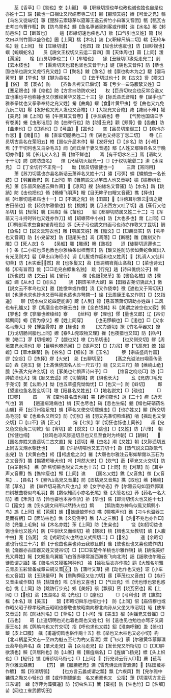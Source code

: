 <!-- { "loadSidebar": true } -->
　　荃【香草】□【剔也】峑【山巅】　専【职縁切擅也单也政也诚也独也自是也亦姓十二】諯【数也一曰相让又尺绢市専二切】颛【颛顼又姓】嫥【可爱之皃】鷒【鸟名又徒端切】篿【楚辞云索琼茅以筵篿王逸云折竹小曰篿又音团】甎【甎瓦古史考曰乌曹作甎】防【防鸟胃也】鱄【鱼名専诸吴刺客或作鱄】湍【水名】鄟【邾防邑名】□【断首也】
　　遄【市縁切速也疾也八】歂【口气引也又姓】篅【説文曰以判竹圜以盛谷也】圌【上同】椯【木名】諯【又职縁尺绢二切】輲【无轮车名】辁【上同】　恮【庄縁切谨】
　　【也四】跧【屈也伏也蹴也】防【目眇视也】蟤【蜿蟤蛇名】　　员【説文王权切又云运二音四】圜【天体周也】圆【上同】湲【潺湲】　　栓【山员切李也二】□【车轴也】　　猭【丑縁切□猭兎走皃二】剶【去木枝也】　　干【渠焉切天也君也坚也又音干九】键【钥也又音件】防【恭也固也杀也説文又虎行皃又姓】□【聚名】鰬【鱼名】榩【廪也构木为之】騝【骝马黄脊】揵【举也】犍【犍为县名】
　　□【去干切过也十】防【古文】諐【籀文】【俗】　褰【褰衣】防
　　【齐鲁言袴又已偃切】骞【亏少一曰马腹絷又姓】□【蹇足跟也】攐【缩也】防【方言曰防防欢皃】　　权【巨员切权变也反常合道又宜也秉也平也称锤也又尔雅权黄华又姓二十三】狋【狋氏县氏音精】拳【屈手也广雅拳拳忧也又拳拳奉持之皃又姓】觠【曲角】蠸【食叶黄甲虫】卷【曲也又九免九阮二切】鬈【发好也又羌人发也又音棬】□【大视皃又音倦】踡【踡局不伸】孉【美皃】婘【上同】犈【牛黒耳又音卷】【手屈病也】卷
　　【气势也国语曰予有卷勇】蜷【虫形诘屈】防【曲脊行也】防【防丑皃】颧【颊骨】齤【齿曲】防【曲走也】□【□鹆也】□【弓曲】【盌也】　　挛【吕员切挛缀三】□【病也亦作恋】【南县】　椽【直挛切屋桷也二】传【转也又持恋丁恋二切】　　弮【丘员切古县名在荥阳五】棬【噐似升屈木作】鬈【发好皃】□【乡名】防【小帻】　　焉【于干切何也又鸟杂毛五】阏【阏氏单于妻又音遏】鄢【人姓又鄢陵县名又于晚切亦作】嫣【长儿又人名】蔫【物不鲜也】　　漹【有干切水名三】焉【语助又于干切】防【防防虫名】　　燀【尺延切火起皃一】□【于权切娥睂二】潫【水深皃】　□【丁全切行不正皃一】　　勬【居员切强健也一】
　　三萧【宵同用】
　　萧【苏刀切蒿也亦县名新话云萧斧名又姓十六】彇【弓弭】蟰【蟰蛸虫一名长蚑】□【羽翼蔽皃】防【上同】箾【舞箾説文以竿击人也又音朔】橚【橚槮树长皃】箫【乐噐风俗通云舜作箫】【凉风】艘【船緫名又音骚】防【水名】踃【跳踃】防【击也把也】翛【翛翛飞羽声】瞍【目无眸子曰瞍又音薮】撨【择也】　　祧【吐雕切逺祖庙也十一】□【不满之皃】铫【田噐】【斗傍耳尔雅云谓之疀古田噐也】佻【轻佻尔雅偷也】挑【挑拨】朓【月出西方又吐了切】趒【萑行又他吊切】恌【轻薄】聎【耳疾】蓧【苗也】　　貂【都聊切防属又姓二十二】刁【军噐又刁斗持时铃也又姓亦作刀】蛁【蛁蟟茒中小虫】防【大也多也】奝【上同】□【□鹩剖苇求虫食似雀青班色】弴【天子弓也説文曰画弓也诗亦作敦又丁昆切】鲷【鱼名】□【説文云短衣也】雕【鹗属又姓】雕【籀文】□【□葫茭实】防【苇华也又音调】防【小皃留发】防【短尾矢也】凋【凋落】□【断穗】雕【雕刻又作雕】□【死人衣】
　　【吴船】雕【雕琢】瞗【熟视】　　迢【徒聊切迢遰也二十】条【二小枝也贯也教也尔雅柚条似橙而实】防【酸又姓防防状如黄蛇鱼翼出入有光见则大】髫【旱出山海经小】调【儿髪或作龆和也又姓周】【礼调人又徒料切草】防【木实垂然】岧【也多髪又】苕【音凋绸岧嶤山髙苕】□【菜也诗云】鲦【卭有旨苕】佻【□□毛皃白鲦鱼名独】　跳【行皃】趒【诗曰佻佻公子】嬥【跃也説】防【文云】鮡【雀行】
　　樤【也细皃革】鋚【辔鱼名柚】防【樤或】蜩【从木】□【纼头】
　　骁【铜饰苇华大蝉】枭【田器古尧切骁武九】憿【説文云不孝鸟也又】邀【姓憿幸或作儌】浇【又作侥幸】徼【遮也又于宵切沃】钊【也薄也求也抄也又音呌觌也逺也亦弩闗一】蟂【云周康王名又作防】□【又指遥】　　聊【切水虫又蛇四足能害】飉【人到】镣【悬首落萧切语助亦姓四十二风也有孔鑪又】寥【紫磨金也尔雅云白】缭【金白银其】料【美谓之镣空也又寂】鹩【寥也】僚【寥廓也缭绫经】寮
　　【丝料】竂【理也】憀【量也又郎】辽【吊切鹪鹩同】蟧【官为僚又】橑【姓上同穿】
　　【也无憀頼也】□【逺也】□【又水名马蟧大】膋【蝉盖骨亦】膫【椽也】嶚
　　【又力道切】撩【竹名草器又】獠【力戈切肠间脂也上同】嫽【嶚山皃取物又理】摷【也夜猎也又知】防【卯卢】憭【皓二】漻【切相嫽】了【戯也又】嘹【力吊切击】
　　【也又侧交切】髎【周垣空皃水清也】廖【目明也嘹亮闻】□【逺声又】□【力吊】翏【飞髙皃】蟟【蛁蟟】□【草木踈茎】防【谷名】□【细长】璙【玉名】
　　簝【宗庙盛肉竹噐】豂【空谷】□【拣择】熮【火皃】　尧【五聊切至】
　　【髙之皃谥法曰翊善传圣曰】垚【尧五】侥【土髙僬侥国名人长一尺五寸】峣【又云三尺】顤【嶕峣山危】　膮【头髙大皃许幺切】哓【豖美也七惧声诗曰予】□
　　【维音之哓哓□】防【□肿欲溃也大】憢【额又去遥】防【切憢憢】防【惧也长大】
　　幺【皃防□毛皃于尧切】葽【幺麽小】怮【也五草盛皃怮怮忧】□【也又一】防【蚪切】
　　鄡【望逺也鱼名苦幺切□】墽【阳县名又姓五】□【地名説文】□【硗也】
　　□【□翏】
　　四　　宵【空也县名击也相】霄【邀切夜也】逍【二十】痟【近天气也】消
　　【逍遥痟渇病也】绡【灭也尽也】硝【息也生绢】魈【缯也硭硝药名山魈】莦【出汀州独足鬼】蛸【草名又使交切螵蛸虫】□【也亦姓又】鮹【所交切鸟毛羽】奞【也鱼名又所交】防【切张】捎【羽又先凖切煎塩捎】哨【摇动也又使交切】□【口不】销【正又】
　　焇【七笑】揱【切狂也铄也上同长】　　超【皃又色交色角二切敕】怊【宵切】欩【説文】□【跳也】□【又姓】防【六怅】　朝【怅健也细】
　　【丝鸣也凉风陟遥切旦也又旦至食时为终朝】□【朝鲜】　　【国名亦姓又直遥切二古文直】晁【遥切】鼂【虫名】潮【又姓】朝【又陟遥切五上同古文潮水朝廷也】
　　嚻【许娇切喧也又五刀切十】歊【热气説文曰歊歊气出皃】防【犬黄白色】枵【枵虗危之次】毊【大磬也尔雅注云形如犂錧以玉石为之又音乔】獢【猲獢短喙犬也】呺【呺然大皃】□【炊气】藃【草皃又火交切】防【白芷别名】　樵【昨焦切柴也説文云木也十五】□【上同】劁【刈草】防【耳中声又音曹】憔【憔悴瘦也】顦【上同】谯
　　【国名又姓】鐎【又音焦】僬【又音焦】【县名】【嶚山高皃又音巢】防【靣枯皃又音焦】撨【取也】嶕【嶕峣】菬【草名】　骄【举乔切马髙六尺也九】娇【女字亦态】乔【尔雅云句如羽乔郭璞曰树枝曲卷似鸟毛羽】鷮【鷮似雉而小亦名长尾】簥【大管名也】荞【药名一名大防】穚【禾秀】防【怜也姿也本亦作骄】挢【举也】焦【即消切伤火也又姓十七】□【籀文】燋【伤火説文曰所以然持火也】鹪
　　【鹪防南方神鸟似鳯又鹪鹩小鸟】鳭【上同】蕉【芭蕉】蟭【蟭螗蜋夘也】噍【啁噍声也】鐎【刁斗也温器三足而有柄】□【面防枯也】僬【义见侥字】膲【人之三膲】【灼不兆也亦作□】防【兠鍪上毛鉓】椒【木名亦姓】茮【上同】防【生枲也】
　　饶【如招切益也饱也余也又姓六】防【牛驯伏又而绍切】襓【劔衣】桡【楫也又女教切】蛲【人腹中虫】荛【刍荛】　烧【式昭切火也然也又式照切二】□【名】
　　遥【余昭切逺也行也三十六】繇【于也由也喜也诗云我歌且繇】傜【使也役也又喜也或作防】铫【烧器亦古田器又姓又徒吊切】□【□□苌楚今羊桃也尔雅作铫】姚【姚悦美好皃又舜姓】鳐【文鳐鱼鸟翼能飞白首赤喙常游西海夜飞向北海】謡【謡歌也尔雅云徒歌谓之謡】猺【兽名也又獏猺狗种也】　褕【褕狄后衣亦作揄】鹞【大雉名尔雅云青质五彩皆备成章曰鹞又音】防【蒲叶又草】摇【动也作也又姓】轺【小车也又音韶】珧【玉珧蜃甲】陶【臯陶舜臣又徒刀切】蘨【草茂也又音由】□【疾行又音由或作繇】餆【餆饵食】嗂【乐也又喜也】□【气出皃】愮【忧也悸也邪也惑也】恌【上同】防【跳防行步皃】媱【美好】飖【飘飖】窑【烧瓦窑也】窰【上同】□【也】洮【五湖名】烑【光也】□【座也】
　　□【弓利也】防【旗旒】榣【木名】瑶【美玉】　　韶【市昭切舜乐也绍也十】　防【上同】佋【庙佋穆也或作昭父昭子穆孝经疏云昭明也穆敬也故昭南向穆北向孙从父坐又市沼切】轺【使车又音遥】防【防牀别名】□【草名】□【卜问】玿【美玉】柖【树摇皃又音摇】□【击也】　　昭【止遥切明也光也着也觌也又姓七】钊【逺也见也勉也亦弩牙又周康王名】鸼【鹘鸼鸟也又竹交切】招【呼也求也又姓】鉊【淮南呼鎌】盄【噐也】皽【皮上□膜】　飊【甫遥切风也俗作飚十五】标【举也又木杪也又必小切】杓【北斗柄星天文志一至四为魁五至七为杓又音漂】熛【飞火】蔈【尔雅黄华蔈郭璞云苕华色异名】猋【羣犬走皃】骉【众马走皃】髟【发长皃又所衔切】□【□□肿欲溃也】贆【贝居陆也】防【山峯】瘭【瘭疽病名】□【旌旗飞扬皃】幖【头上帜也】□【轻行】镳【甫骄切马衔七】□【上同】【行皃诗云行人□】藨【萑苇秀尔雅云猋藨】
　　【芀】　臕【脂臕肥皃】瀌【雪皃诗云雨雪瀌瀌】【除田薉亦作穮】　瓢【符消切瓠】
　　【也方言云蠡或谓之瓢】飘【六疾风】剽【皃尔雅中镛谓之勡又小轻也】螵【或作剽螵蛸虫　名又甫橐也又　公招】薸【切混切方言云江东谓】　蜱【浮萍为藻弭遥】防【切虫名五】篻【蚕初】防【生也竹】□【名细】　　苗【网也工雀武儦切田】
